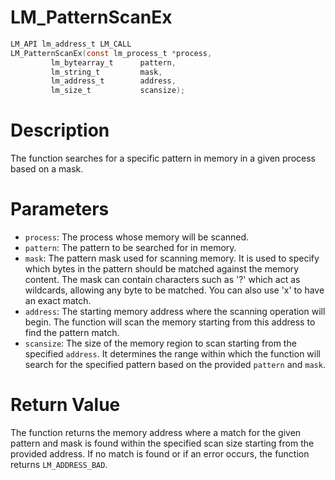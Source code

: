 # LM_PatternScanEx

```c
LM_API lm_address_t LM_CALL
LM_PatternScanEx(const lm_process_t *process,
		 lm_bytearray_t      pattern,
		 lm_string_t         mask,
		 lm_address_t        address,
		 lm_size_t           scansize);
```

# Description
The function searches for a specific pattern in memory in a given process based on a mask.

# Parameters
 - `process`: The process whose memory will be scanned.
 - `pattern`: The pattern to be searched for in memory.
 - `mask`: The pattern mask used for scanning memory. It is used to specify which bytes in the
pattern should be matched against the memory content. The mask can contain characters such as
'?' which act as wildcards, allowing any byte to be matched. You can also use 'x' to have an exact
match.
 - `address`: The starting memory address where the scanning operation will begin. The function
will scan the memory starting from this address to find the pattern match.
 - `scansize`: The size of the memory region to scan starting from the specified `address`. It
determines the range within which the function will search for the specified pattern based on the
provided `pattern` and `mask`.

# Return Value
The function returns the memory address where a match for the given pattern and mask is
found within the specified scan size starting from the provided address. If no match is found or
if an error occurs, the function returns `LM_ADDRESS_BAD`.
